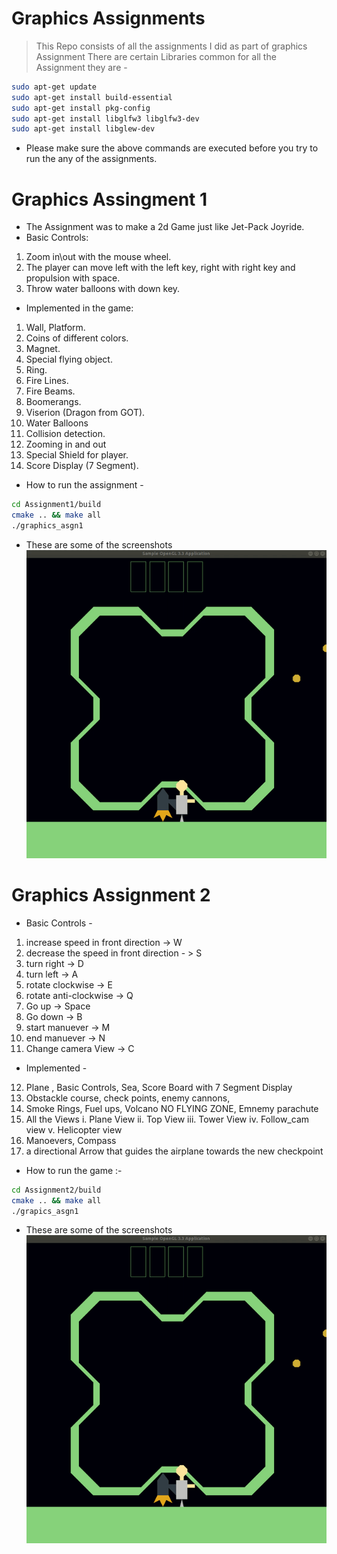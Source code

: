 # Graphics Assignments
 >This Repo consists of all the assignments I did as part of graphics Assignment
 >There are certain Libraries common for all the Assignment they are -
 ```sh
 sudo apt-get update
sudo apt-get install build-essential 
sudo apt-get install pkg-config
sudo apt-get install libglfw3 libglfw3-dev
sudo apt-get install libglew-dev
 ```

- Please make sure the above commands are executed before you try to run the any of the assignments.
 
 # Graphics Assingment 1
 - The Assignment was to make a 2d Game just like Jet-Pack Joyride.
 - Basic Controls:
1) Zoom in\out with the mouse wheel.
2) The player can move left with the left key, right with right key and
propulsion with space.
3) Throw water balloons with down key.
- Implemented in the game:
1) Wall, Platform.
2) Coins of different colors.
3) Magnet.
4) Special flying object.
5) Ring.
6) Fire Lines.
7) Fire Beams.
8) Boomerangs.
9) Viserion (Dragon from GOT).
10) Water Balloons
11) Collision detection.
12) Zooming in and out
13) Special Shield for player.
14) Score Display (7 Segment).
- How to run the assignment - 
```sh
cd Assignment1/build
cmake .. && make all
./graphics_asgn1
```
 - These are some of the screenshots <br>
 ![Alt text](Assignment1/ScreenShots/screen_rec.gif?raw=true "Game Start")
# Graphics Assignment 2
- Basic Controls -
1. increase speed in front direction -> W
2. decrease the speed in front direction - > S
3. turn right -> D
4. turn left -> A
5.  rotate clockwise -> E
6. rotate anti-clockwise -> Q
7. Go up -> Space
8. Go down -> B
9. start manuever -> M
10. end manuever -> N 
11.  Change camera View -> C
- Implemented -
12. Plane , Basic Controls, Sea, Score Board with 7 Segment Display
13. Obstackle course, check points, enemy cannons,
14. Smoke Rings, Fuel ups, Volcano NO FLYING ZONE, Emnemy parachute
15. All the Views
i. Plane View
ii. Top View
iii. Tower View
iv. Follow_cam view
v. Helicopter view
16. Manoevers, Compass
17. a directional Arrow that guides the airplane towards the new checkpoint

- How to run the game :-
```sh
cd Assignment2/build
cmake .. && make all
./grapics_asgn1
```

 - These are some of the screenshots <br>
 ![Alt text](Assignment1/ScreenShots/screen_rec.gif?raw=true "Game Start")
